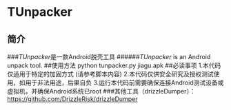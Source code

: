 # TUnpacker
  
          
## 简介
###*TUnpacker*是一款Android脱壳工具
######*TUnpacker* is an Android unpack tool.
##使用方法
	python tunpacker.py jiagu.apk
##必读事项
	1.本代码仅适用于特定的加固方式 (请参考脚本内容)
	2.本代码仅供安全研究及授权测试使用，如用于非法用途，后果自负
	3.运行本代码前需要确保连接Android测试设备或虚拟机，并确保Android系统已root
###其他工具（drizzleDumper）：
<https://github.com/DrizzleRisk/drizzleDumper>

